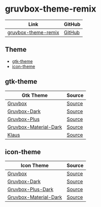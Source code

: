 

# gruvbox-theme-remix

| Link | GitHub |
| --- | --- |
| [gruvbox-theme-remix](https://samwhelp.github.io/gruvbox-theme-remix/) | [GitHub](https://github.com/samwhelp/gruvbox-theme-remix) |


## Theme

* [gtk-theme](#gtk-theme)
* [icon-theme](#icon-theme)


## gtk-theme

| Gtk Theme | Source |
| --- | --- |
| [Gruvbox](https://github.com/samwhelp/gruvbox-theme-remix/tree/main/asset/overlay/usr/share/themes/Gruvbox) | [Source](https://github.com/archcraft-os/archcraft-themes/tree/main/archcraft-gtk-theme-gruvbox/files/Gruvbox) |
| [Gruvbox-Dark](https://github.com/samwhelp/gruvbox-theme-remix/tree/main/asset/overlay/usr/share/themes/Gruvbox-Dark) | [Source](https://github.com/jmattheis/gruvbox-dark-gtk) |
| [Gruvbox-Plus](https://github.com/samwhelp/gruvbox-theme-remix/tree/main/asset/overlay/usr/share/themes/Gruvbox-Plus) | [Source](https://github.com/SylEleuth/gruvbox-plus-gtk) |
| [Gruvbox-Material-Dark](https://github.com/samwhelp/gruvbox-theme-remix/tree/main/asset/overlay/usr/share/themes/Gruvbox-Material) | [Source](https://github.com/sainnhe/gruvbox-material-gtk/tree/master/themes/Gruvbox-Material-Dark) |
| [Klaus](https://github.com/samwhelp/gruvbox-theme-remix/tree/main/asset/overlay/usr/share/themes/Klaus) | [Source](https://github.com/tsbarnes/Klaus) |


## icon-theme

| Icon Theme | Source |
| --- | --- |
| [Gruvbox](https://github.com/samwhelp/gruvbox-theme-remix/tree/main/asset/overlay/usr/share/icons/Gruvbox-Dark) | [Source](https://www.opencode.net/adhe/gruvboxplasma/-/tree/master/icons/Gruvbox?ref_type=heads) |
| [Gruvbox-Dark](https://github.com/samwhelp/gruvbox-theme-remix/tree/main/asset/overlay/usr/share/icons/Gruvbox-Dark) | [Source](https://github.com/jmattheis/gruvbox-dark-icons-gtk) |
| [Gruvbox-Plus-Dark](https://github.com/samwhelp/gruvbox-theme-remix/tree/main/asset/overlay/usr/share/icons/Gruvbox-Plus-Dark) | [Source](https://github.com/SylEleuth/gruvbox-plus-icon-pack) |
| [Gruvbox-Material-Dark](https://github.com/samwhelp/gruvbox-theme-remix/tree/main/asset/overlay/usr/share/icons/Gruvbox-Material-Dark) | [Source](https://github.com/sainnhe/gruvbox-material-gtk/tree/master/icons/Gruvbox-Material-Dark) |
